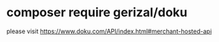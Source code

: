 # composer require gerizal/doku

please visit https://www.doku.com/API/index.html#merchant-hosted-api

